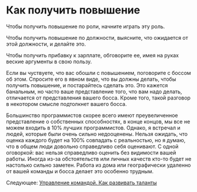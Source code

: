 # Как получить повышение
[//]: # (Version:1.0.0)
Чтобы получить повышение по роли, начните играть эту роль.

Чтобы получить повышение по должности, выясните, что ожидается от этой должности, и делайте это.

Чтобы получить прибавку к зарплате, обговорите ее, имея на руках веские аргументы в свою пользу.

Если вы чуствуете, что вас обошли с повышением, поговорите с боссом об этом. Спросите его в явном виде, что вы должны делать, чтобы получить повышение, и постарайтесь сделать это. Это кажется банальным, но часто ваше представление того, что вам надо делать, отличается от представления вашего босса. Кроме того, такой разговор в некотором смысле подтолкнет вашего босса.

Большинство программистов скорее всего имеют преувеличенное представление о собственных способностях, в конце концов, мы все не можем входить в 10% лучших программистов. Однако, я встречал и людей, которые были очень сильно недооценены. Нельзя ожидать, что оценка каждого будет на 100% совпадать с реальностью, но я думаю, что в общем люди довольно справедливо себя оценивают. С одной оговоркой: вас нельзя справедливо оценить без видимости вашей работы. Иногда из-за обстоятельств или личных качеств кто-то будет не настолько сильно заметен. Работа из дома или географически удаленно от вашей команды и босса делает это особенно трудным. 

Следующее: [Управление командой. Как развивать таланты](../Serving-Your-Team/01-How-to-Develop-Talent.md)
